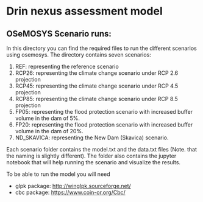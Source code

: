 # Drin nexus assessment model
## OSeMOSYS Scenario runs: 

In this directory you can find the required files to run the different scenarios using osemosys. 
The directory contains seven scenarios:

1. REF: representing the reference scenario 
2. RCP26: representing the climate change scenario under RCP 2.6 projection
3. RCP45: representing the climate change scenario under RCP 4.5 projection
4. RCP85: representing the climate change scenario under RCP 8.5 projection
5. FP05: representing the flood protection scenario with increased buffer volume in the dam of 5%.
6. FP20: representing the flood protection scenario with increased buffer volume in the dam of 20%.
7. ND_SKAVICA: representing the New Dam (Skavica) scenario. 


Each scenario folder contains the model.txt and the data.txt files (Note. that the naming is slightly different). The folder also contains the jupyter notebook that will help running the scenario and visualize the results. 

To be able to run the model you will need 
* glpk package: http://winglpk.sourceforge.net/ 
* cbc package: https://www.coin-or.org/Cbc/ 